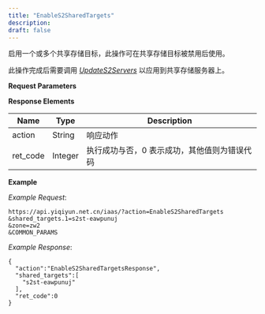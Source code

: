 ```yaml
---
title: "EnableS2SharedTargets"
description: 
draft: false
---
```




启用一个或多个共享存储目标，此操作可在共享存储目标被禁用后使用。

此操作完成后需要调用 [_UpdateS2Servers_](../update_s2_servers/) 以应用到共享存储服务器上。

**Request Parameters**

**Response Elements**

| Name | Type | Description |
| --- | --- | --- |
| action | String | 响应动作 |
| ret_code | Integer | 执行成功与否，0 表示成功，其他值则为错误代码 |

**Example**

_Example Request_:

```
https://api.yiqiyun.net.cn/iaas/?action=EnableS2SharedTargets
&shared_targets.1=s2st-eawpunuj
&zone=zw2
&COMMON_PARAMS
```

_Example Response_:

```
{
  "action":"EnableS2SharedTargetsResponse",
  "shared_targets":[
    "s2st-eawpunuj"
  ],
  "ret_code":0
}
```

